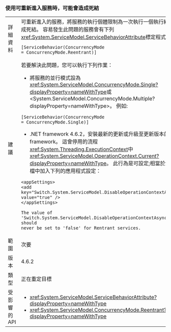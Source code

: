 ### <a name="deadlock-may-result-when-using-reentrant-services"></a>使用可重新進入服務時，可能會造成死結

|   |   |
|---|---|
|詳細資料|可重新進入的服務，將服務的執行個體限制為一次執行一個執行緒可能會造成死結。 容易發生此問題的服務會有下列<xref:System.ServiceModel.ServiceBehaviorAttribute>標定程式碼中：<pre><code class="language-csharp">[ServiceBehavior(ConcurrencyMode = ConcurrencyMode.Reentrant)]&#13;&#10;</code></pre>|
|建議|若要解決此問題，您可以執行下列作業：<ul><li>將服務的並行模式設為<xref:System.ServiceModel.ConcurrencyMode.Single?displayProperty=nameWithType>或&lt;System.ServiceModel.ConcurrencyMode.Multiple?displayProperty=nameWithType&gt;。 例如: </li></ul><pre><code class="language-csharp">[ServiceBehavior(ConcurrencyMode = ConcurrencyMode.Single)]&#13;&#10;</code></pre><ul><li>.NET framework 4.6.2，安裝最新的更新或升級至更新版本的.NET framework。 這會停用的流程<xref:System.Threading.ExecutionContext>中<xref:System.ServiceModel.OperationContext.Current?displayProperty=nameWithType>。 此行為是可設定;相當於您的組態檔中加入下列的應用程式設定：</li></ul><pre><code class="language-xml">&lt;appSettings&gt;&#13;&#10;&lt;add key=&quot;Switch.System.ServiceModel.DisableOperationContextAsyncFlow&quot; value=&quot;true&quot; /&gt;&#13;&#10;&lt;/appSettings&gt;&#13;&#10;&#13;&#10;The value of &#39;Switch.System.ServiceModel.DisableOperationContextAsyncFlow&#39; should never be set to &#39;false&#39; for Rentrant services.&#13;&#10;</code></pre>|
|範圍|次要|
|版本|4.6.2|
|類型|正在重定目標|
|受影響的 API|<ul><li><xref:System.ServiceModel.ServiceBehaviorAttribute?displayProperty=nameWithType></li><li><xref:System.ServiceModel.ConcurrencyMode.Reentrant?displayProperty=nameWithType></li></ul>|

